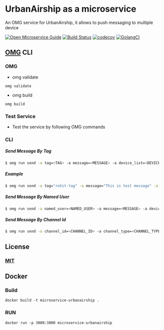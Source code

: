 # UrbanAirship as a microservice
An OMG service for UrbanAirship, it allows to push messaging to multiple device

[![Open Microservice Guide](https://img.shields.io/badge/OMG-enabled-brightgreen.svg?style=for-the-badge)](https://microservice.guide)
[![Build Status](https://travis-ci.com/heaptracetechnology/microservice-urbanairship.svg?branch=master)](https://travis-ci.com/heaptracetechnology/microservice-urbanairship)
[![codecov](https://codecov.io/gh/heaptracetechnology/microservice-urbanairship/branch/master/graph/badge.svg)](https://codecov.io/gh/heaptracetechnology/microservice-urbanairship)
[![GolangCI](https://golangci.com/badges/github.com/golangci/golangci-web.svg)](https://golangci.com)


## [OMG](hhttps://microservice.guide) CLI

### OMG

* omg validate
```
omg validate
```
* omg build
```
omg build
```
### Test Service

* Test the service by following OMG commands

### CLI

##### Send Message By Tag
```sh
$ omg run send -a tag=<TAG> -a message=<MESSAGE> -a device_list=<DEVICE LIST ARRAY> -e APP_KEY=<APP_KEY> -e MASTER_SECRET=<MASTER_SECRET> 
```
##### Example
```sh
$ omg run send -a tag="rohit-tag" -a message="This is test message" -a device_list="[\"android\"]" -e APP_KEY=<APP_KEY> -e MASTER_SECRET=<MASTER_SECRET> 
```
##### Send Message By Named User
```sh
$ omg run send -a named_user=<NAMED_USER> -a message=<MESSAGE> -a device_list=<DEVICE LIST ARRAY> -e APP_KEY=<APP_KEY> -e MASTER_SECRET=<MASTER_SECRET>
```
##### Send Message By Channel Id
```sh
$ omg run send -a channel_id=<CHANNEL_ID> -a channel_type=<CHANNEL_TYPE> -a message=<MESSAGE> -a device_list=<DEVICE LIST ARRAY> -e APP_KEY=<APP_KEY> -e MASTER_SECRET=<MASTER_SECRET>
```


## License
### [MIT](https://choosealicense.com/licenses/mit/)

## Docker
### Build
```
docker build -t microservice-urbanairship .
```
### RUN
```
docker run -p 3000:3000 microservice-urbanairship
```
